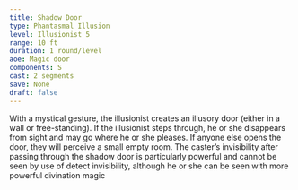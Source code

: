 ```yaml
---
title: Shadow Door
type: Phantasmal Illusion
level: Illusionist 5
range: 10 ft
duration: 1 round/level
aoe: Magic door
components: S
cast: 2 segments
save: None
draft: false
---
```


With a mystical gesture, the illusionist creates an illusory door (either in a wall or free-standing). If the illusionist steps through, he or she disappears from sight and may go where he or she pleases. If anyone else opens the door, they will perceive a small empty room. The caster’s invisibility after passing through the shadow door is particularly powerful and cannot be seen by use of detect invisibility, although he or she can be seen with more powerful divination magic
